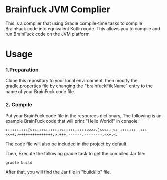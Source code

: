 # Brainfuck JVM Complier
This is a compiler that using Gradle compile-time tasks to compile BrainFuck code into equivalent Kotlin code. This allows you to compile and run BrainFuck code on the JVM platform

# Usage
### 1.Preparation
Clone this repository to your local environment, then
modify the gradle.properties file by changing the "brainfuckFileName" entry to the name of your BrainFuck code file.

### 2. Compile
Put your BrainFuck code file in the resources dictionary, The following is an example BrainFuck code that will print "Hello World!" in console:
```
++++++++++[>+>+++>+++++++>++++++++++<<<<-]>>>++.>+.+++++++..+++.<<++.>+++++++++++++++.>.+++.------.--------.<<+.<.
```
The code file will also be included in the project by default.

Then, Execute the following gradle task to get the compiled Jar file:

```
gradle build
```

After that, you will find the Jar file in "build/lib" file.
